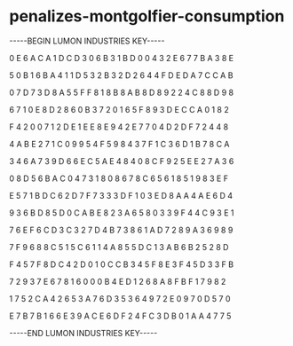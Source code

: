 # penalizes-montgolfier-consumption

-----BEGIN LUMON INDUSTRIES KEY-----

0 E 6 A C A 1 D C D 3 0 6 B 3 1 B D 0 0 4 3 2 E 6 7 7 B A 3 8 E

5 0 B 1 6 B A 4 1 1 D 5 3 2 B 3 2 D 2 6 4 4 F D E D A 7 C C A B

0 7 D 7 3 D 8 A 5 5 F F 8 1 8 B 8 A B 8 D 8 9 2 2 4 C 8 8 D 9 8

6 7 1 0 E 8 D 2 8 6 0 B 3 7 2 0 1 6 5 F 8 9 3 D E C C A 0 1 8 2

F 4 2 0 0 7 1 2 D E 1 E E 8 E 9 4 2 E 7 7 0 4 D 2 D F 7 2 4 4 8

4 A B E 2 7 1 C 0 9 9 5 4 F 5 9 8 4 3 7 F 1 C 3 6 D 1 B 7 8 C A

3 4 6 A 7 3 9 D 6 6 E C 5 A E 4 8 4 0 8 C F 9 2 5 E E 2 7 A 3 6

0 8 D 5 6 B A C 0 4 7 3 1 8 0 8 6 7 8 C 6 5 6 1 8 5 1 9 8 3 E F

E 5 7 1 B D C 6 2 D 7 F 7 3 3 3 D F 1 0 3 E D 8 A A 4 A E 6 D 4

9 3 6 B D 8 5 D 0 C A B E 8 2 3 A 6 5 8 0 3 3 9 F 4 4 C 9 3 E 1

7 6 E F 6 C D 3 C 3 2 7 D 4 B 7 3 8 6 1 A D 7 2 8 9 A 3 6 9 8 9

7 F 9 6 8 8 C 5 1 5 C 6 1 1 4 A 8 5 5 D C 1 3 A B 6 B 2 5 2 8 D

F 4 5 7 F 8 D C 4 2 D 0 1 0 C C B 3 4 5 F 8 E 3 F 4 5 D 3 3 F B

7 2 9 3 7 E 6 7 8 1 6 0 0 0 B 4 E D 1 2 6 8 A 8 F B F 1 7 9 8 2

1 7 5 2 C A 4 2 6 5 3 A 7 6 D 3 5 3 6 4 9 7 2 E 0 9 7 0 D 5 7 0

E 7 B 7 B 1 6 6 E 3 9 A C E 6 D F 2 4 F C 3 D B 0 1 A A 4 7 7 5

-----END LUMON INDUSTRIES KEY-----
